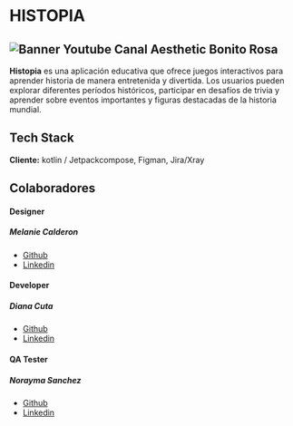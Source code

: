 # HISTOPIA

##  ![Banner Youtube Canal Aesthetic Bonito Rosa](https://github.com/No-Country/s1326mKotlin/assets/149704038/4a73b16f-b9ef-434a-9f7b-95eb2c09085a)

**Histopia** es una aplicación educativa que ofrece juegos interactivos para aprender historia de manera entretenida y divertida. Los usuarios pueden explorar diferentes períodos históricos, participar en desafíos de trivia y aprender sobre eventos importantes y figuras destacadas de la historia mundial.

## Tech Stack

**Cliente:** kotlin / Jetpackcompose, Figman, Jira/Xray

## Colaboradores

#### Designer 

##### Melanie Calderon

- [Github](https://github.com/Melcalderon321)
- [Linkedin ](https://www.linkedin.com/in/melanie-calderon-977ab729a/)

#### Developer

##### Diana Cuta

- [Github](https://github.com/dianaq14)
- [Linkedin ](https://www.linkedin.com/in/dianamarcelcutabarrera/)

#### QA Tester

##### Norayma Sanchez

- [Github](https://github.com/Norayma)
- [Linkedin](https://www.linkedin.com/in/norayma-sanchez-203282133/)
